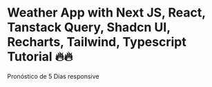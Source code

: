# Weather App with Next JS, React, Tanstack Query, Shadcn UI, Recharts, Tailwind, Typescript Tutorial 🔥🔥

<!-- LO QUE ESTA MAL -->
Pronóstico de 5 Días responsive
